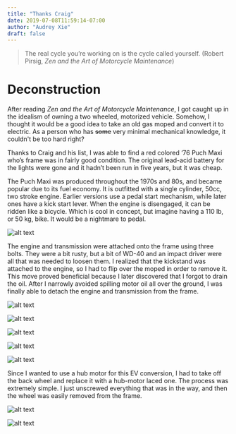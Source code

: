 ```yaml
---
title: "Thanks Craig"
date: 2019-07-08T11:59:14-07:00
author: "Audrey Xie"
draft: false
---
```

> The real cycle you’re working on is the cycle called yourself. (Robert Pirsig, *Zen and the Art of Motorcycle Maintenance*)

<!--more-->

# Deconstruction
After reading *Zen and the Art of Motorcycle Maintenance*, I got caught up in the idealism of owning a two wheeled, motorized vehicle. Somehow, I thought it would be a good idea to take an old gas moped and convert it to electric. As a person who has ~~some~~ very minimal mechanical knowledge, it couldn't be too hard right? 

Thanks to Craig and his list, I was able to find a red colored ‘76 Puch Maxi who’s frame was in fairly good condition. The original lead-acid battery for the lights were gone and it hadn’t been run in five years, but it was cheap. 

The Puch Maxi was produced throughout the 1970s and 80s, and became popular due to its fuel economy. It is outfitted with a single cylinder, 50cc, two stroke engine. Earlier versions use a pedal start mechanism, while later ones have a kick start lever. When the engine is disengaged, it can be ridden like a bicycle. Which is cool in concept, but imagine having a 110 lb, or 50 kg, bike. It would be a nightmare to pedal.

![alt text](/images/IMG_3384.JPG)

The engine and transmission were attached onto the frame using three bolts. They were a bit rusty, but a bit of WD-40 and an impact driver were all that was needed to loosen them. I realized that the kickstand was attached to the engine, so I had to flip over the moped in order to remove it. This move proved beneficial because I later discovered that I forgot to drain the oil. After I narrowly avoided spilling motor oil all over the ground, I was finally able to detach the engine and transmission from the frame.

![alt text](/images/IMG_3388.JPG)

![alt text](/images/IMG_3395.JPG)

![alt text](/images/IMG_3398.JPG)

![alt text](/images/IMG_3400.JPG)

![alt text](/images/IMG_3413.JPG)

Since I wanted to use a hub motor for this EV conversion, I had to take off the back wheel and replace it with a hub-motor laced one. The process was extremely simple. I just unscrewed everything that was in the way, and then the wheel was easily removed from the frame.

![alt text](/images/IMG_3401.JPG)

![alt text](/images/IMG_3402.JPG)